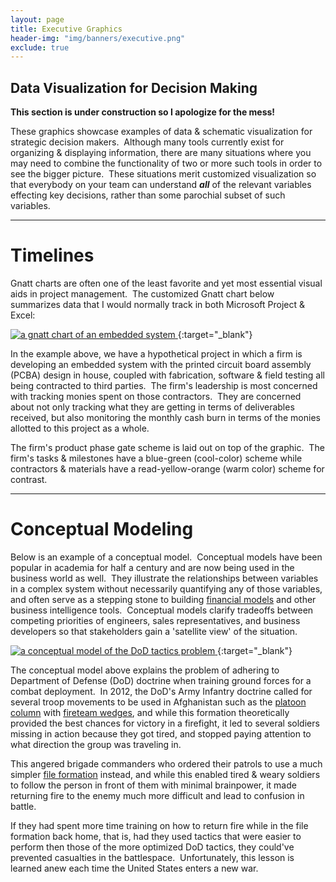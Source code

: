```yaml
---
layout: page
title: Executive Graphics
header-img: "img/banners/executive.png"
exclude: true
---
```


## Data Visualization for Decision Making

**This section is under construction so I apologize for the mess!**

These graphics showcase examples of data & schematic visualization for strategic decision makers.&nbsp;  Although many tools currently exist  for organizing & displaying information, there are many situations where you may need to combine the functionality of two or more such tools in order to see the bigger picture.&nbsp;  These situations merit customized visualization so that everybody on your team can understand ***all*** of the relevant variables effecting key decisions, rather than some parochial subset of such variables.&nbsp;

---

# Timelines

Gnatt charts are often one of the least favorite and yet most essential visual aids in project management.&nbsp;  The customized Gnatt chart below summarizes data that I would normally track in both Microsoft Project & Excel:

[
![a gnatt chart of an embedded system](https://i.imgur.com/rmeH8AK.jpg)
](https://drive.google.com/file/d/1qg9KrtAckh5Ny2YoSbXlpb5pzjoz__UJ/view?usp=sharing){:target="_blank"}

In the example above, we have a hypothetical project in which a firm is developing an embedded system with the printed circuit board assembly (PCBA) design in house, coupled with fabrication, software & field testing all being contracted to third parties.&nbsp;  The firm's leadership is most concerned with tracking monies spent on those contractors.&nbsp; They are concerned about not only tracking what they are getting in terms of deliverables received, but also monitoring the monthly cash burn in terms of the monies allotted to this project as a whole.

The firm's product phase gate scheme is laid out on top of the graphic.&nbsp;  The firm's tasks & milestones have a blue-green (cool-color) scheme while contractors & materials have a read-yellow-orange (warm color) scheme for contrast.&nbsp;

---

# Conceptual Modeling

Below is an example of a conceptual model.&nbsp;  Conceptual models have been popular in academia for half a century and are now being used in the business world as well.&nbsp;  They illustrate the relationships between variables in a complex system without necessarily quantifying any of those variables, and often serve as a stepping stone to building [financial models](https://en.wikipedia.org/wiki/Financial_modeling) and other business intelligence tools.&nbsp;  Conceptual models clarify tradeoffs between competing priorities of engineers, sales representatives, and business developers so that stakeholders gain a 'satellite view' of the situation.

[
![a conceptual model of the DoD tactics problem](https://i.imgur.com/nz6OLod.jpg)
](https://drive.google.com/file/d/1rfocN4U9ryb-f-Bcz8MBOomwHPrF6QAI/view?usp=sharing){:target="_blank"}

The conceptual model above explains the problem of adhering to Department of Defense (DoD) doctrine when training ground forces for a combat deployment.&nbsp;  In 2012, the DoD's Army Infantry doctrine called for several troop movements to be used in Afghanistan such as the [platoon column](https://www.globalsecurity.org/military/library/policy/army/fm/3-21-9/chap3.htm#fig3-2) with [fireteam wedges](https://en.wikipedia.org/wiki/Flying_wedge),  and while this formation theoretically provided the best chances for victory in a firefight, it led to several soldiers missing in action because they got tired, and stopped paying attention to what direction the group was traveling in.&nbsp;

This angered brigade commanders who ordered their patrols to use a much simpler [file formation](https://www.globalsecurity.org/military/library/policy/army/fm/3-21-9/chap3.htm#fig3-7) instead, and while this enabled tired & weary soldiers to follow the person in front of them with minimal brainpower, it made returning fire to the enemy much more difficult and lead to confusion in battle.&nbsp;

If they had spent more time training on how to return fire while in the file formation back home, that is, had they used tactics that were easier to perform then those of the more optimized DoD tactics, they could've prevented casualties in the battlespace.&nbsp;  Unfortunately, this lesson is learned anew each time the United States enters a new war.&nbsp;
